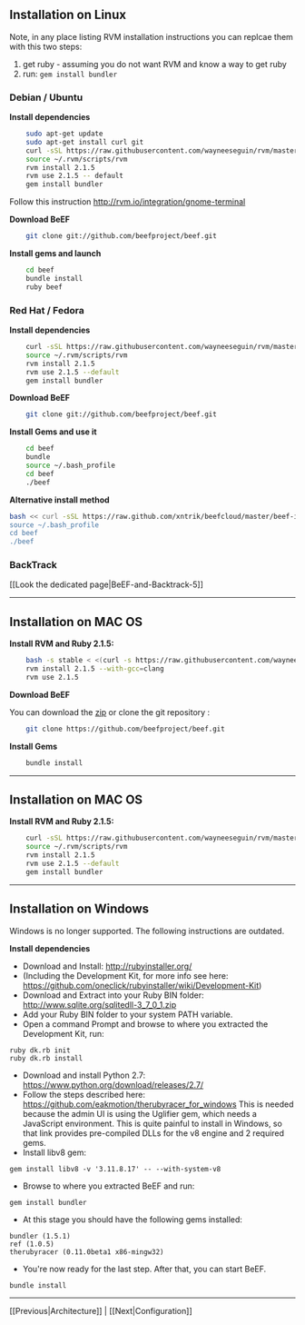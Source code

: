 ## Installation on Linux

Note, in any place listing RVM installation instructions you can replcae them with this two steps:

1. get ruby - assuming you do not want RVM and know a way to get ruby
2. run: `gem install bundler`


### Debian / Ubuntu

**Install dependencies**

```bash
    sudo apt-get update
    sudo apt-get install curl git
    curl -sSL https://raw.githubusercontent.com/wayneeseguin/rvm/master/binscripts/rvm-installer | bash -s stable
    source ~/.rvm/scripts/rvm
    rvm install 2.1.5
    rvm use 2.1.5 -- default
    gem install bundler
```

Follow this instruction http://rvm.io/integration/gnome-terminal

**Download BeEF**

```bash
    git clone git://github.com/beefproject/beef.git
```

**Install gems and launch**

```bash
    cd beef
    bundle install
    ruby beef
```

### Red Hat / Fedora

**Install dependencies**

```bash
    curl -sSL https://raw.githubusercontent.com/wayneeseguin/rvm/master/binscripts/rvm-installer | bash -s stable
    source ~/.rvm/scripts/rvm
    rvm install 2.1.5
    rvm use 2.1.5 --default
    gem install bundler
```

**Download BeEF**

```bash
    git clone git://github.com/beefproject/beef.git
```

**Install Gems and use it**

```bash
    cd beef
    bundle
    source ~/.bash_profile
    cd beef
    ./beef
```

**Alternative install method**

```bash
bash << curl -sSL https://raw.github.com/xntrik/beefcloud/master/beef-installer
source ~/.bash_profile
cd beef
./beef
```

### BackTrack

[[Look the dedicated page|BeEF-and-Backtrack-5]]

***

## Installation on MAC OS

**Install RVM and Ruby 2.1.5:**

```bash
    bash -s stable < <(curl -s https://raw.githubusercontent.com/wayneeseguin/rvm/master/binscripts/rvm-installer) source ~/.bash_profile
    rvm install 2.1.5 --with-gcc=clang
    rvm use 2.1.5
```

**Download BeEF**

You can download the [zip](https://github.com/beefproject/beef/zipball/master) or clone the git repository :

```bash
    git clone https://github.com/beefproject/beef.git
```

**Install Gems**

```bash
    bundle install
```
***

## Installation on MAC OS

**Install RVM and Ruby 2.1.5:**

```bash
    curl -sSL https://raw.githubusercontent.com/wayneeseguin/rvm/master/binscripts/rvm-installer | bash -s stable
    source ~/.rvm/scripts/rvm
    rvm install 2.1.5
    rvm use 2.1.5 --default
    gem install bundler
```

***

## Installation on Windows

Windows is no longer supported. The following instructions are outdated.

**Install dependencies**

* Download and Install: http://rubyinstaller.org/
* (Including the Development Kit, for more info see here: https://github.com/oneclick/rubyinstaller/wiki/Development-Kit)
* Download and Extract into your Ruby BIN folder: http://www.sqlite.org/sqlitedll-3_7_0_1.zip
* Add your Ruby BIN folder to your system PATH variable.
* Open a command Prompt and browse to where you extracted the Development Kit, run:
```
ruby dk.rb init
ruby dk.rb install
```
* Download and install Python 2.7: https://www.python.org/download/releases/2.7/
* Follow the steps described here: https://github.com/eakmotion/therubyracer_for_windows
This is needed because the admin UI is using the Uglifier gem, which needs a JavaScript environment. This is quite painful to install in Windows, so that link provides pre-compiled DLLs for the v8 engine and 2 required gems.
* Install libv8 gem:
```
gem install libv8 -v '3.11.8.17' -- --with-system-v8
```
* Browse to where you extracted BeEF and run:
```
gem install bundler
```
* At this stage you should have the following gems installed:
```
bundler (1.5.1)
ref (1.0.5)
therubyracer (0.11.0beta1 x86-mingw32)
```
* You're now ready for the last step. After that, you can start BeEF.
```
bundle install
```

***
[[Previous|Architecture]] | [[Next|Configuration]]